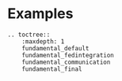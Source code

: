 # Examples

```eval_rst
.. toctree::
    :maxdepth: 1
    fundamental_default
    fundamental_fedintegration
    fundamental_communication
    fundamental_final

```
